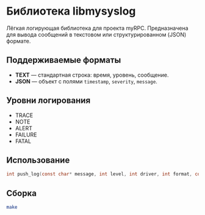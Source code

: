 # Библиотека libmysyslog

Лёгкая логирующая библиотека для проекта myRPC. Предназначена для вывода сообщений в текстовом или структурированном (JSON) формате.

## Поддерживаемые форматы

- **TEXT** — стандартная строка: время, уровень, сообщение.
- **JSON** — объект с полями `timestamp`, `severity`, `message`.

## Уровни логирования

- TRACE
- NOTE
- ALERT
- FAILURE
- FATAL

## Использование

```c
int push_log(const char* message, int level, int driver, int format, const char* filepath);
```

## Сборка

```bash
make
```
